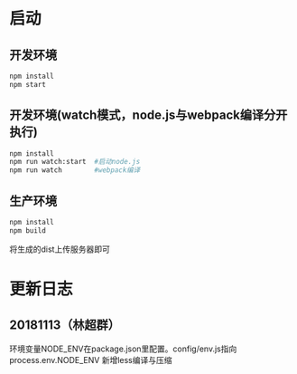 # 启动
## 开发环境
```bash
npm install
npm start
```
## 开发环境(watch模式，node.js与webpack编译分开执行)
```bash
npm install
npm run watch:start  #启动node.js
npm run watch        #webpack编译
```
## 生产环境
```bash
npm install
npm build
```
将生成的dist上传服务器即可

# 更新日志
## 20181113（林超群）
环境变量NODE_ENV在package.json里配置。config/env.js指向process.env.NODE_ENV
新增less编译与压缩
